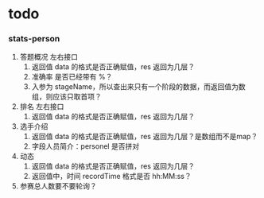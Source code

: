 # todo
### stats-person
1. 答题概况 左右接口
   1. 返回值 data 的格式是否正确赋值，res 返回为几层？
   2. 准确率 是否已经带有 %？
   3. 入参为 stageName，所以查出来只有一个阶段的数据，而返回值为数组，则应该只取首项？
2. 排名 左右接口
   1. 返回值 data 的格式是否正确赋值，res 返回为几层？
3. 选手介绍
   1. 返回值 data 的格式是否正确赋值，res 返回为几层？是数组而不是map？
   2. 字段人员简介：personel 是否拼对
4. 动态
   1. 返回值 data 的格式是否正确赋值，res 返回为几层？
   2. 返回值中，时间 recordTime 格式是否 hh:MM:ss？
5. 参赛总人数要不要轮询？
